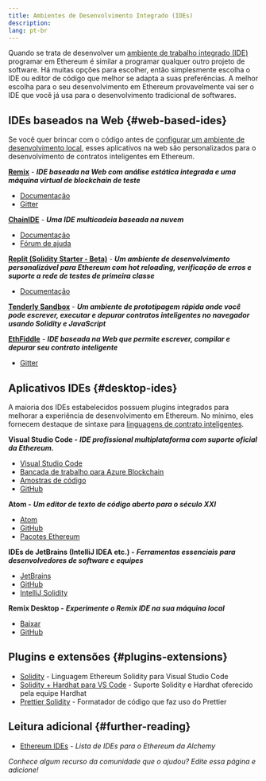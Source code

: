 ```yaml
---
title: Ambientes de Desenvolvimento Integrado (IDEs)
description:
lang: pt-br
---
```


Quando se trata de desenvolver um [ambiente de trabalho integrado (IDE)](https://pt.wikipedia.org/wiki/Ambiente_de_desenvolvimento_integrado) programar em Ethereum é similar a programar qualquer outro projeto de software. Há muitas opções para escolher, então simplesmente escolha o IDE ou editor de código que melhor se adapta a suas preferências. A melhor escolha para o seu desenvolvimento em Ethereum provavelmente vai ser o IDE que você já usa para o desenvolvimento tradicional de softwares.

## IDEs baseados na Web {#web-based-ides}

Se você quer brincar com o código antes de [configurar um ambiente de desenvolvimento local](/developers/local-environment/), esses aplicativos na web são personalizados para o desenvolvimento de contratos inteligentes em Ethereum.

**[Remix](https://remix.ethereum.org/)** - **_IDE baseada na Web com análise estática integrada e uma máquina virtual de blockchain de teste_**

- [Documentação](https://remix-ide.readthedocs.io/en/latest/#)
- [Gitter](https://gitter.im/ethereum/remix)

**[ChainIDE](https://chainide.com/)** - **_Uma IDE multicadeia baseada na nuvem_**

- [Documentação](https://chainide.gitbook.io/chainide-english-1/)
- [Fórum de ajuda](https://forum.chainide.com/)

**[Replit (Solidity Starter - Beta)](https://replit.com/@replit/Solidity-starter-beta)** - **_Um ambiente de desenvolvimento personalizável para Ethereum com hot reloading, verificação de erros e suporte a rede de testes de primeira classe_**

- [Documentação](https://docs.replit.com/)

**[Tenderly Sandbox](https://sandbox.tenderly.co/)** - **_Um ambiente de prototipagem rápida onde você pode escrever, executar e depurar contratos inteligentes no navegador usando Solidity e JavaScript_**

**[EthFiddle](https://ethfiddle.com/)** - **_IDE baseada na Web que permite escrever, compilar e depurar seu contrato inteligente_**

- [Gitter](https://gitter.im/loomnetwork/ethfiddle)

## Aplicativos IDEs {#desktop-ides}

A maioria dos IDEs estabelecidos possuem plugins integrados para melhorar a experiência de desenvolvimento em Ethereum. No mínimo, eles fornecem destaque de sintaxe para [linguagens de contrato inteligentes](/developers/docs/smart-contracts/languages/).

**Visual Studio Code -** **_IDE profissional multiplataforma com suporte oficial da Ethereum._**

- [Visual Studio Code](https://code.visualstudio.com/)
- [Bancada de trabalho para Azure Blockchain](https://azuremarketplace.microsoft.com/en-us/marketplace/apps/microsoft-azure-blockchain.azure-blockchain-workbench?tab=Overview)
- [Amostras de código](https://github.com/Azure-Samples/blockchain/blob/master/blockchain-workbench/application-and-smart-contract-samples/readme.md)
- [GitHub](https://github.com/microsoft/vscode)

**Atom -** **_Um editor de texto de código aberto para o século XXI_**

- [Atom](https://atom.io/)
- [GitHub](https://github.com/atom)
- [Pacotes Ethereum](https://atom.io/packages/search?utf8=%E2%9C%93&q=keyword%3Aethereum&commit=Search)

**IDEs de JetBrains (IntelliJ IDEA etc.) -** **_Ferramentas essenciais para desenvolvedores de software e equipes_**

- [JetBrains](https://www.jetbrains.com/)
- [GitHub](https://github.com/JetBrains)
- [IntelliJ Solidity](https://github.com/intellij-solidity/intellij-solidity/)

**Remix Desktop -** **_Experimente o Remix IDE na sua máquina local_**

- [Baixar](https://github.com/ethereum/remix-desktop/releases)
- [GitHub](https://github.com/ethereum/remix-desktop)

## Plugins e extensões {#plugins-extensions}

- [Solidity](https://marketplace.visualstudio.com/items?itemName=JuanBlanco.solidity) - Linguagem Ethereum Solidity para Visual Studio Code
- [Solidity + Hardhat para VS Code](https://marketplace.visualstudio.com/items?itemName=NomicFoundation.hardhat-solidity) - Suporte Solidity e Hardhat oferecido pela equipe Hardhat
- [Prettier Solidity](https://github.com/prettier-solidity/prettier-plugin-solidity) - Formatador de código que faz uso do Prettier

## Leitura adicional {#further-reading}

- [Ethereum IDEs](https://www.alchemy.com/list-of/web3-ides-on-ethereum) _- Lista de IDEs para o Ethereum da Alchemy_

_Conhece algum recurso da comunidade que o ajudou? Edite essa página e adicione!_
